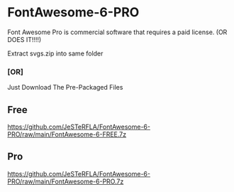 # FontAwesome-6-PRO
Font Awesome Pro is commercial software that requires a paid license. (OR DOES IT!!!!)



Extract svgs.zip into same folder

### [OR]

Just Download The Pre-Packaged Files

## Free
https://github.com/JeSTeRFLA/FontAwesome-6-PRO/raw/main/FontAwesome-6-FREE.7z

## Pro
https://github.com/JeSTeRFLA/FontAwesome-6-PRO/raw/main/FontAwesome-6-PRO.7z
